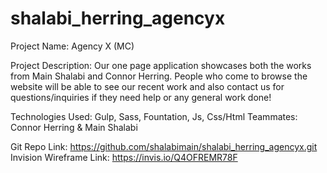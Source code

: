 # shalabi_herring_agencyx

Project Name: Agency X (MC)

Project Description: Our one page application showcases both the works from Main Shalabi and Connor Herring. People who come to browse the website will be able to see our recent work and also contact us for questions/inquiries if they need help or any general work done!

Technologies Used: Gulp, Sass, Fountation, Js, Css/Html
Teammates: Connor Herring & Main Shalabi

Git Repo Link: https://github.com/shalabimain/shalabi_herring_agencyx.git
Invision Wireframe Link: https://invis.io/Q4OFREMR78F
